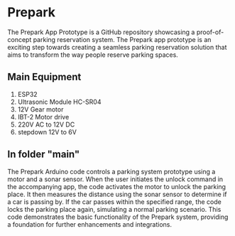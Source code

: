 # Prepark
The Prepark App Prototype is a GitHub repository showcasing a proof-of-concept parking reservation system. The Prepark app prototype is an exciting step towards creating a seamless parking reservation solution that aims to transform the way people reserve parking spaces.

## Main Equipment
1. ESP32
2. Ultrasonic Module HC-SR04
3. 12V Gear motor
4. IBT-2 Motor drive
5. 220V AC to 12V DC 
6. stepdown 12V to 6V 

## In folder "main"
The Prepark Arduino code controls a parking system prototype using a motor and a sonar sensor. When the user initiates the unlock command in the accompanying app, the code activates the motor to unlock the parking place. It then measures the distance using the sonar sensor to determine if a car is passing by. If the car passes within the specified range, the code locks the parking place again, simulating a normal parking scenario. This code demonstrates the basic functionality of the Prepark system, providing a foundation for further enhancements and integrations.

